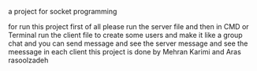 a project for socket programming

for run this project first of all please run the server file and then in CMD or Terminal run the client file to create some users and make it like a group chat and you can send message and see the server message and see the meessage in each client this project is done by Mehran Karimi and Aras rasoolzadeh
